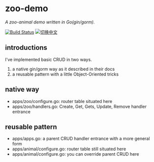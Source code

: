 # zoo-demo

*A zoo-animal demo written in Go(gin/gorm).*

[![Build Status](https://travis-ci.org/qwezarty/wow-addon-manager.svg?branch=master)](https://travis-ci.org/qwezarty/zoo-demo)
[![切换中文](https://img.shields.io/badge/README-切换中文-yellow.svg)](README_zh.md)

## introductions

I've implemented basic CRUD in two ways.

1. a native gin/gorm way as it described in their docs
2. a reusable pattern with a little Object-Oriented tricks

## native way

* apps/zoo/configure.go: router table situated here
* apps/zoo/handlers.go: Create, Get, Gets, Update, Remove handler entrance

## reusable pattern

* apps/apps.go: a parent CRUD handler entrance with a more general form
* apps/animal/configure.go: router table still situated here
* apps/animal/configure.go: you can override parent CRUD here


